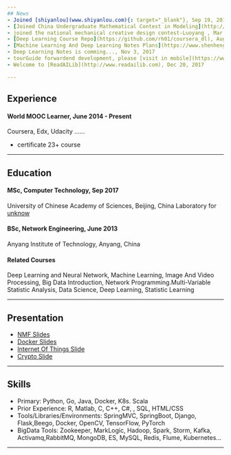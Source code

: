 ```yaml
---
## News
- Joined [shiyanlou](www.shiyanlou.com){: target="_blank"}, Sep 19, 2014
- [Joined China Undergraduate Mathematical Contest in Modeling](http://slxy.ayit.edu.cn/info/1961/1781.htm), July 10, 2015
- joined the national mechanical creative design contest-Luoyang , Mar 1, 2016
- [Deep Learning Course Repo](https://github.com/rh01/coursera_dl), Aug 13, 2017
- [Machine Learning And Deep Learning Notes Plans](https://www.shenhengheng.xyz/files/ml/ml_plan.pdf). Sep 16, 2017
- Deep Learning Notes is comming..., Nov 3, 2017
- tourGuide forwardend development, please [visit in mobile](https://www.shenhengheng.xyz/tourGuide/), Nov 10, 2017
- Welcome to [ReadAILib](http://www.readailib.com), Dec 20, 2017

---
```


## Experience

#### World MOOC Learner, June 2014 - Present
Coursera, Edx, Udacity ......

- certificate 23+ course

---

## Education

#### MSc, Computer Technology, Sep 2017
University of Chinese Academy of Sciences, Beijing, China
Laboratory for [unknow]()


#### BSc, Network Engineering, June 2013
Anyang Institute of Technology, Anyang, China


#### Related Courses
Deep Learning and Neural Network, Machine Learning, Image And Video Processing, Big Data Introduction, Network Programming.Multi-Variable Statistic Analysis, Data Science, Deep Learning, Statistic Learning

---

## Presentation
- [NMF Slides](https://www.shenhengheng.xyz/files/ml/ml_nmf.pdf)
- [Docker Slides](http://github.com/rh01/docker-me.git)
- [Internet Of Things Slide](https://www.shenhengheng.xyz/files/benke/iot_ppt.pdf)
- [Crypto Slide](https://www.shenhengheng.xyz/files/benke/crypto_ppt.pdf)

---

## Skills
- Primary: Python, Go, Java, Docker, K8s. Scala
- Prior Experience: R, Matlab, C, C++, C#, , SQL, HTML/CSS
- Tools/Libraries/Environments: SpringMVC, SpringBoot, Django, Flask,Beego, Docker, OpenCV, TensorFlow, PyTorch
- BigData Tools: Zookeeper, MarkLogic, Hadoop, Spark, Storm, Kafka, Activamq,RabbitMQ, MongoDB, ES, MySQL, Redis, Flume, Kubernetes...
---





